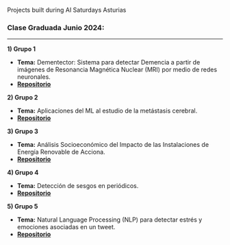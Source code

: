 Projects built during AI Saturdays Asturias

### Clase Graduada Junio 2024:

---

<b>1) Grupo 1</b> 
- <b>Tema:</b> Dementector: Sistema para detectar Demencia a partir de imágenes de Resonancia Magnética Nuclear (MRI) por medio de redes neuronales.
- <b>[Repositorio](https://github.com/SaturdaysAI/Projects/tree/master/Asturias/Dementia_OASIS)</b>

<b>2) Grupo 2</b> 
- <b>Tema:</b> Aplicaciones del ML al estudio de la metástasis cerebral.
- <b>[Repositorio](https://github.com/SaturdaysAI/Projects/tree/master/Asturias/Aplicaciones_del_ML_al_estudio_de_la_met%C3%A1stasis_cerebral)</b>

<b>3) Grupo 3</b> 
- <b>Tema:</b> Análisis Socioeconómico del Impacto de las Instalaciones de Energía Renovable de Acciona.
- <b>[Repositorio](https://github.com/SaturdaysAI/Projects/tree/master/Asturias/An%C3%A1lisis_Socioecon%C3%B3mico_del_Impacto_de_las_Instalaciones_de_Energ%C3%ADa_Renovable_de_Acciona)</b>

<b>4) Grupo 4</b> 
- <b>Tema:</b> Detección de sesgos en periódicos.
- <b>[Repositorio](https://github.com/SaturdaysAI/Projects/tree/master/Asturias/Detecci%C3%B3n_de_sesgos_en_peri%C3%B3dicos)</b>

<b>5) Grupo 5</b> 
- <b>Tema:</b> Natural Language Processing (NLP) para detectar estrés y emociones asociadas en un tweet.
- <b>[Repositorio](https://github.com/SaturdaysAI/Projects/tree/master/Asturias/Aplicaciones_del_ML_al_estudio_de_la_met%C3%A1stasis_cerebral)</b>
